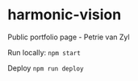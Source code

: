 # harmonic-vision

Public portfolio page - Petrie van Zyl

Run locally:
`npm start`

Deploy
`npm run deploy`
